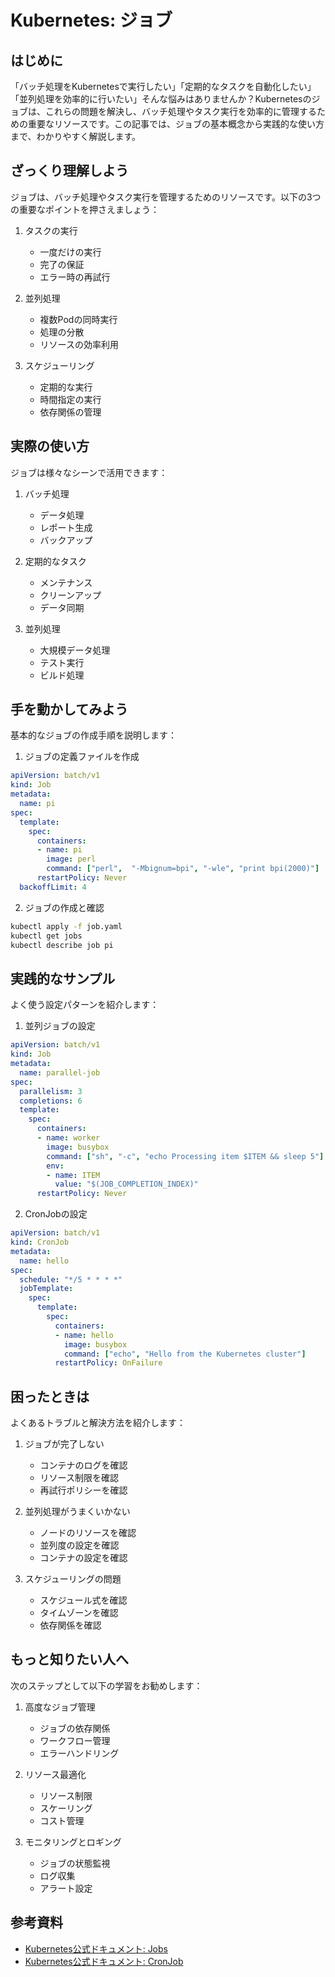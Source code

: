 # Kubernetes: ジョブ

## はじめに
「バッチ処理をKubernetesで実行したい」「定期的なタスクを自動化したい」「並列処理を効率的に行いたい」そんな悩みはありませんか？Kubernetesのジョブは、これらの問題を解決し、バッチ処理やタスク実行を効率的に管理するための重要なリソースです。この記事では、ジョブの基本概念から実践的な使い方まで、わかりやすく解説します。

## ざっくり理解しよう
ジョブは、バッチ処理やタスク実行を管理するためのリソースです。以下の3つの重要なポイントを押さえましょう：

1. タスクの実行
   - 一度だけの実行
   - 完了の保証
   - エラー時の再試行

2. 並列処理
   - 複数Podの同時実行
   - 処理の分散
   - リソースの効率利用

3. スケジューリング
   - 定期的な実行
   - 時間指定の実行
   - 依存関係の管理

## 実際の使い方
ジョブは様々なシーンで活用できます：

1. バッチ処理
   - データ処理
   - レポート生成
   - バックアップ

2. 定期的なタスク
   - メンテナンス
   - クリーンアップ
   - データ同期

3. 並列処理
   - 大規模データ処理
   - テスト実行
   - ビルド処理

## 手を動かしてみよう
基本的なジョブの作成手順を説明します：

1. ジョブの定義ファイルを作成
```yaml
apiVersion: batch/v1
kind: Job
metadata:
  name: pi
spec:
  template:
    spec:
      containers:
      - name: pi
        image: perl
        command: ["perl",  "-Mbignum=bpi", "-wle", "print bpi(2000)"]
      restartPolicy: Never
  backoffLimit: 4
```

2. ジョブの作成と確認
```bash
kubectl apply -f job.yaml
kubectl get jobs
kubectl describe job pi
```

## 実践的なサンプル
よく使う設定パターンを紹介します：

1. 並列ジョブの設定
```yaml
apiVersion: batch/v1
kind: Job
metadata:
  name: parallel-job
spec:
  parallelism: 3
  completions: 6
  template:
    spec:
      containers:
      - name: worker
        image: busybox
        command: ["sh", "-c", "echo Processing item $ITEM && sleep 5"]
        env:
        - name: ITEM
          value: "$(JOB_COMPLETION_INDEX)"
      restartPolicy: Never
```

2. CronJobの設定
```yaml
apiVersion: batch/v1
kind: CronJob
metadata:
  name: hello
spec:
  schedule: "*/5 * * * *"
  jobTemplate:
    spec:
      template:
        spec:
          containers:
          - name: hello
            image: busybox
            command: ["echo", "Hello from the Kubernetes cluster"]
          restartPolicy: OnFailure
```

## 困ったときは
よくあるトラブルと解決方法を紹介します：

1. ジョブが完了しない
   - コンテナのログを確認
   - リソース制限を確認
   - 再試行ポリシーを確認

2. 並列処理がうまくいかない
   - ノードのリソースを確認
   - 並列度の設定を確認
   - コンテナの設定を確認

3. スケジューリングの問題
   - スケジュール式を確認
   - タイムゾーンを確認
   - 依存関係を確認

## もっと知りたい人へ
次のステップとして以下の学習をお勧めします：

1. 高度なジョブ管理
   - ジョブの依存関係
   - ワークフロー管理
   - エラーハンドリング

2. リソース最適化
   - リソース制限
   - スケーリング
   - コスト管理

3. モニタリングとロギング
   - ジョブの状態監視
   - ログ収集
   - アラート設定

## 参考資料
- [Kubernetes公式ドキュメント: Jobs](https://kubernetes.io/docs/concepts/workloads/controllers/job/)
- [Kubernetes公式ドキュメント: CronJob](https://kubernetes.io/docs/concepts/workloads/controllers/cron-jobs/)
